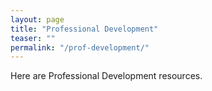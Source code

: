 ```yaml
---
layout: page
title: "Professional Development"
teaser: ""
permalink: "/prof-development/"
---
```

Here are Professional Development resources.
